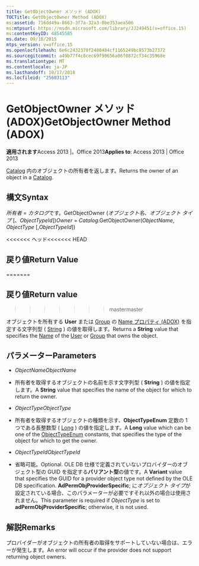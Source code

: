 ```yaml
---
title: GetObjectOwner メソッド (ADOX)
TOCTitle: GetObjectOwner Method (ADOX)
ms:assetid: 716dd49a-8663-3f7a-32a3-0be353aea506
ms:mtpsurl: https://msdn.microsoft.com/library/JJ249451(v=office.15)
ms:contentKeyID: 48545585
ms.date: 09/18/2015
mtps_version: v=office.15
ms.openlocfilehash: 6e6c2432370f2480484cf1165249bc8573b27372
ms.sourcegitcommit: a49b77f4c8cec69f90656a86f0872cf34c35968e
ms.translationtype: MT
ms.contentlocale: ja-JP
ms.lasthandoff: 10/17/2018
ms.locfileid: "25603113"
---
```

# <a name="getobjectowner-method-adox"></a><span data-ttu-id="e883f-102">GetObjectOwner メソッド (ADOX)</span><span class="sxs-lookup"><span data-stu-id="e883f-102">GetObjectOwner Method (ADOX)</span></span>


<span data-ttu-id="e883f-103">**適用されます**Access 2013 |。Office 2013</span><span class="sxs-lookup"><span data-stu-id="e883f-103">**Applies to**: Access 2013 | Office 2013</span></span>


<span data-ttu-id="e883f-104">[Catalog](catalog-object-adox.md) 内のオブジェクトの所有者を返します。</span><span class="sxs-lookup"><span data-stu-id="e883f-104">Returns the owner of an object in a [Catalog](catalog-object-adox.md).</span></span>

## <a name="syntax"></a><span data-ttu-id="e883f-105">構文</span><span class="sxs-lookup"><span data-stu-id="e883f-105">Syntax</span></span>

<span data-ttu-id="e883f-106">*所有者* = *カタログ*です。GetObjectOwner (*オブジェクト名*、*オブジェクト タイプ* \[、*ObjectTypeId*\])</span><span class="sxs-lookup"><span data-stu-id="e883f-106">*Owner* = *Catalog*.GetObjectOwner(*ObjectName*, *ObjectType* \[,*ObjectTypeId*\])</span></span>

<span data-ttu-id="e883f-107"><<<<<<< ヘッド</span><span class="sxs-lookup"><span data-stu-id="e883f-107"><<<<<<< HEAD</span></span>
## <a name="return-value"></a><span data-ttu-id="e883f-108">戻り値</span><span class="sxs-lookup"><span data-stu-id="e883f-108">Return Value</span></span>
=======
## <a name="return-value"></a><span data-ttu-id="e883f-109">戻り値</span><span class="sxs-lookup"><span data-stu-id="e883f-109">Return value</span></span>
>>>>>>> <span data-ttu-id="e883f-110">master</span><span class="sxs-lookup"><span data-stu-id="e883f-110">master</span></span>

<span data-ttu-id="e883f-111">オブジェクトを所有する **User** または [Group](name-property-adox.md) の [Name プロパティ (ADOX)](user-object-adox.md) を指定する文字列型 ( [String](group-object-adox.md) ) の値を取得します。</span><span class="sxs-lookup"><span data-stu-id="e883f-111">Returns a **String** value that specifies the [Name](name-property-adox.md) of the [User](user-object-adox.md) or [Group](group-object-adox.md) that owns the object.</span></span>

## <a name="parameters"></a><span data-ttu-id="e883f-112">パラメーター</span><span class="sxs-lookup"><span data-stu-id="e883f-112">Parameters</span></span>

  - <span data-ttu-id="e883f-113">*ObjectName*</span><span class="sxs-lookup"><span data-stu-id="e883f-113">*ObjectName*</span></span>

  - <span data-ttu-id="e883f-114">所有者を取得するオブジェクトの名前を示す文字列型 ( **String** ) の値を指定します。</span><span class="sxs-lookup"><span data-stu-id="e883f-114">A **String** value that specifies the name of the object for which to return the owner.</span></span>

  - <span data-ttu-id="e883f-115">*ObjectType*</span><span class="sxs-lookup"><span data-stu-id="e883f-115">*ObjectType*</span></span>

  - <span data-ttu-id="e883f-116">所有者を取得するオブジェクトの種類を示す、**ObjectTypeEnum** 定数の 1 つである長整数型 ( [Long](objecttypeenum.md) ) の値を指定します。</span><span class="sxs-lookup"><span data-stu-id="e883f-116">A **Long** value which can be one of the [ObjectTypeEnum](objecttypeenum.md) constants, that specifies the type of the object for which to get the owner.</span></span>

  - <span data-ttu-id="e883f-117">*ObjectTypeId*</span><span class="sxs-lookup"><span data-stu-id="e883f-117">*ObjectTypeId*</span></span>

  - <span data-ttu-id="e883f-118">省略可能。</span><span class="sxs-lookup"><span data-stu-id="e883f-118">Optional.</span></span> <span data-ttu-id="e883f-119">OLE DB 仕様で定義されていないプロバイダーのオブジェクト型の GUID を指定する**バリアント型**の値です。</span><span class="sxs-lookup"><span data-stu-id="e883f-119">A **Variant** value that specifies the GUID for a provider object type not defined by the OLE DB specification.</span></span> <span data-ttu-id="e883f-120">**AdPermObjProviderSpecific**; に*オブジェクト タイプ*が設定されている場合、このパラメーターが必要ですそれ以外の場合は使用されません。</span><span class="sxs-lookup"><span data-stu-id="e883f-120">This parameter is required if *ObjectType* is set to **adPermObjProviderSpecific**; otherwise, it is not used.</span></span>

## <a name="remarks"></a><span data-ttu-id="e883f-121">解説</span><span class="sxs-lookup"><span data-stu-id="e883f-121">Remarks</span></span>

<span data-ttu-id="e883f-122">プロバイダーがオブジェクトの所有者の取得をサポートしていない場合は、エラーが発生します。</span><span class="sxs-lookup"><span data-stu-id="e883f-122">An error will occur if the provider does not support returning object owners.</span></span>

